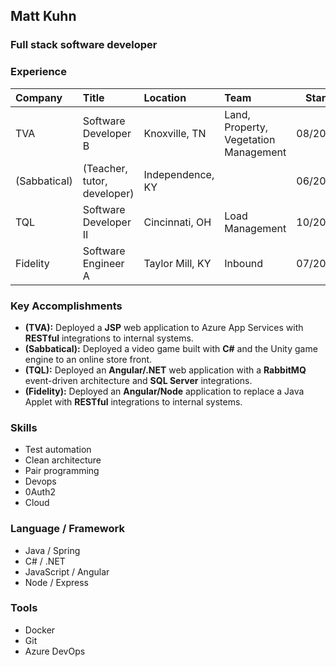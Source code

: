 ## Matt Kuhn

### Full stack software developer



### Experience

| Company      | Title                       | Location         | Team                                  | Start   | End     |
| :----------- | :-------------------------- | :--------------- | :------------------------------------ | :-----: | :-----: |
| TVA          | Software Developer B        | Knoxville, TN    | Land, Property, Vegetation Management | 08/2022 | CURRENT |
| (Sabbatical) | (Teacher, tutor, developer) | Independence, KY |                                       | 06/2020 | 08/2022 |
| TQL          | Software Developer II       | Cincinnati, OH   | Load Management                       | 10/2018 | 06/2020 |
| Fidelity     | Software Engineer A         | Taylor Mill, KY  | Inbound                               | 07/2015 | 10/2018 |

### Key Accomplishments

- **(TVA):** Deployed a **JSP** web application to Azure App Services with **RESTful** integrations to internal systems.
- **(Sabbatical):** Deployed a video game built with **C#** and the Unity game engine to an online store front.
- **(TQL):** Deployed an **Angular/.NET** web application with a **RabbitMQ** event-driven architecture and **SQL Server** integrations.
- **(Fidelity):** Deployed an **Angular/Node** application to replace a Java Applet with **RESTful** integrations to internal systems.

### Skills

- Test automation
- Clean architecture
- Pair programming
- Devops
- 0Auth2
- Cloud

### Language / Framework

- Java / Spring
- C# / .NET
- JavaScript / Angular
- Node / Express

### Tools

- Docker
- Git
- Azure DevOps
